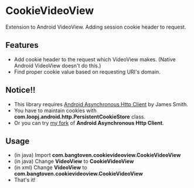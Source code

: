 CookieVideoView
===============

Extension to Android VideoView. Adding session cookie header to request.

Features
--------
- Add cookie header to the request which VideoView makes. (Native Android VideoView doesn't do this.)
- Find proper cookie value based on requesting URI's domain.

Notice!!
--------
- This library requires [Android Asynchronous Http Client](http://loopj.com/android-async-http/) by James Smith.
- You have to maintain cookies with **com.loopj.android.http.PersistentCookieStore** class.
- Or you can try [my fork](https://github.com/bangtoven/android-async-http) of **Android Asynchronous Http Client**.

Usage
-------
- (in java) Import **com.bangtoven.cookievideoview.CookieVideoView**
- (in java) Change **VideoView** to **CookieVideoView**
- (in xml) Change **VideoView** to **com.bangtoven.cookievideoview.CookieVideoView**
- That's it!
